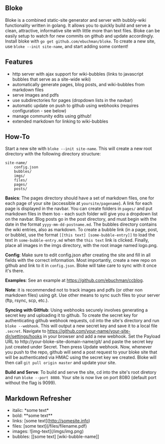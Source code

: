 Bloke
---
Bloke is a combined static-site generator and server with bubbly-wiki functionality written in golang. It allows you to quickly build and serve a clean, attractive, informative site with little more than text files. Bloke can be easily setup to watch for new commits on github and update accordingly. Install bloke with `go get github.com/ebuchman/bloke`. To create a new site, use `bloke --init site-name`, and start adding some content!

Features
---
- http server with ajax support for wiki-bubbles (links to javascript bubbles that serve as a site-wide wiki)
- automatically generate pages, blog posts, and wiki-bubbles from markdown files
- serve images and pdfs
- use subdirectories for pages (dropdown lists in the navbar)
- automatic update on push to github using webhooks (requires configuration - see below)
- manage community edits using github!
- extended markdown for linking to wiki-bubbles

How-To
---
Start a new site with `bloke --init site-name`. This will create a new root directory with the following directory structure:
```
site-name/
    config.json
    bubbles/
    imgs/
    files/
    pages/
    posts/
```

**Basics**: The pages directory should have a set of markdown files, one for each page of your site (accessible at `yoursite/pagename`). A link for each page is displayed in the navbar. You can create folders in `pages/` and put markdown files in them too - each such folder will give you a dropdown list on the navbar. Blog posts go in the post directory, and must begin with the date in the format `yyyy-mm-dd-postname.md`. The bubbles directory contains the wiki entries, also as markdown. To create a bubble link (in a page, post, or bubble), use the format `[[this text] [some-bubble-entry]]` to load the text in `some-bubble-entry.md` when the `this text` link is clicked. Finally, place all images in the imgs directory, with the root image named logo.png.

**Config**: Make sure to edit config.json after creating the site and fill in all fields with the correct information. Most importantly, create a new repo on github and link to it in `config.json`. Bloke will take care to sync with it once it's there.

**Examples**: See an example at https://github.com/ebuchman/ccblog.

**Note**: it is recommended not to track images and pdfs (or other non markdown files) using git. Use other means to sync such files to your server (ftp, rsync, scp, etc.).

**Syncing with GitHub**: Using webhooks securely involves generating a secret key and uploading it to github. To create the secret key for authenticating github webhook requests, cd into the site's directory and run `bloke --webhook`. This will output a new secret key and save it to a local file `.secret`. Navigate to https://github.com/your-name/your-site-dir/settings/hooks in your browser and add a new webhook. Set the Payload URL to http://your-bloke-site-domain-name/git/ and paste the secret key just created under Secret. Then press Update webhook. Now, whenever you push to the repo, github will send a post request to your bloke site that will be authenticated via HMAC using the secret key we created. Bloke will then call `git pull origin master` and update your site.

**Build and Serve**: To build and serve the site, cd into the site's root diretory and run `bloke --port 8080`.  Your site is now live on port 8080 (default port without the flag is 9099).

Markdown Refresher
---
- italic: \*some text\*
- bold: \*\*some text\*\*
- links: \[some text](http://somesite.info)
- files: \[some text](/files/filename.pdf)
- images: !\[img-text](/imgs/img.png)
- bubbles: [[some text] [wiki-bubble-name]]


